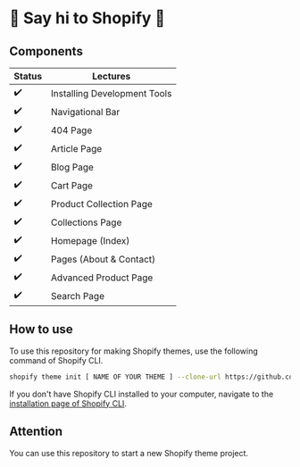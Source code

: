 # :wave: Say hi to Shopify :wave:



## Components

Status | Lectures
------------ | -------------
:heavy_check_mark: | Installing Development Tools
:heavy_check_mark: | Navigational Bar
:heavy_check_mark: | 404 Page
:heavy_check_mark: | Article Page
:heavy_check_mark: | Blog Page
:heavy_check_mark: | Cart Page
:heavy_check_mark: | Product Collection Page
:heavy_check_mark: | Collections Page
:heavy_check_mark: | Homepage (Index)
:heavy_check_mark: | Pages (About & Contact)
:heavy_check_mark: | Advanced Product Page
:heavy_check_mark: | Search Page


## How to use

To use this repository for making Shopify themes, use the following command of Shopify CLI.
```sh
shopify theme init [ NAME OF YOUR THEME ] --clone-url https://github.com/BerkaySivri35/Berkay-Shopify
```

If you don't have Shopify CLI installed to your computer, navigate to the [installation page of Shopify CLI](https://shopify.dev/themes/tools/cli/installation).

## Attention

You can use this repository to start a new Shopify theme project.
